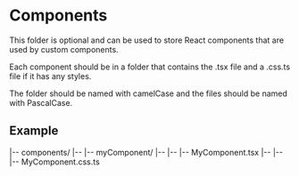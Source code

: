 # Components

This folder is optional and can be used to store React components that are used by custom components.

Each component should be in a folder that contains the .tsx file and a .css.ts file if it has any styles.

The folder should be named with camelCase and the files should be named with PascalCase.

## Example

|-- components/
|-- |-- myComponent/
|-- |-- |-- MyComponent.tsx
|-- |-- |-- MyComponent.css.ts
